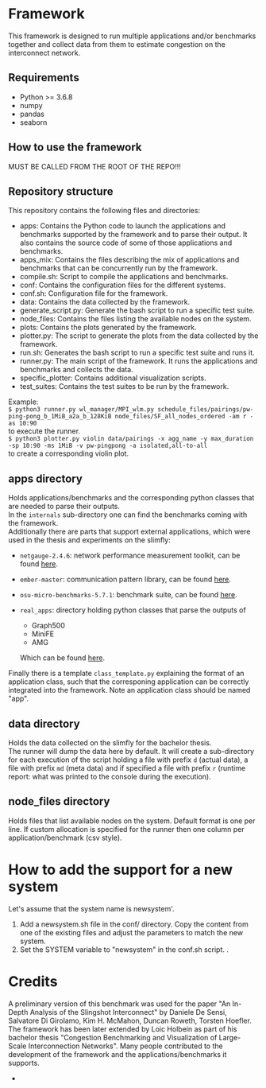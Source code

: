 # Framework
This framework is designed to run multiple applications and/or benchmarks together and collect data from them to estimate congestion on the interconnect network. 

## Requirements
- Python >= 3.6.8
- numpy
- pandas
- seaborn

## How to use the framework

MUST BE CALLED FROM THE ROOT OF THE REPO!!! 

## Repository structure
This repository contains the following files and directories:
- apps: Contains the Python code to launch the applications and benchmarks supported by the framework and to parse their output.
        It also contains the source code of some of those applications and benchmarks.
- apps_mix: Contains the files describing the mix of applications and benchmarks that can be concurrently run by the framework.
- compile.sh: Script to compile the applications and benchmarks.
- conf: Contains the configuration files for the different systems.
- conf.sh: Configuration file for the framework.
- data: Contains the data collected by the framework.
- generate_script.py: Generate the bash script to run a specific test suite.
- node_files: Contains the files listing the available nodes on the system.
- plots: Contains the plots generated by the framework.
- plotter.py: The script to generate the plots from the data collected by the framework.
- run.sh: Generates the bash script to run a specific test suite and runs it.
- runner.py: The main script of the framework. It runs the applications and benchmarks and collects the data.
- specific_plotter: Contains additional visualization scripts.
- test_suites: Contains the test suites to be run by the framework.

Example: \
`$ python3 runner.py wl_manager/MPI_wlm.py schedule_files/pairings/pw-ping-pong_b_1MiB_a2a_b_128KiB node_files/SF_all_nodes_ordered -am r -as 10:90`\
to execute the runner. \
`$ python3 plotter.py violin data/pairings -x agg_name -y max_duration -sp 10:90 -ms 1MiB -v pw-pingpong -a isolated,all-to-all`\
to create a corresponding violin plot.

## apps directory
Holds applications/benchmarks and the corresponding python classes that are needed to parse their outputs. \
In the `internals` sub-directory one can find the benchmarks coming with the framework. \
Additionally there are parts that support external applications, which were used in the thesis and experiments on the slimfly:
- `netgauge-2.4.6`: network performance measurement toolkit, can be found [here](https://htor.inf.ethz.ch/research/netgauge/).
- `ember-master`: communication pattern library, can be found [here](https://github.com/sstsimulator/ember).
- `osu-micro-benchmarks-5.7.1`: benchmark suite, can be found [here](http://mvapich.cse.ohio-state.edu/benchmarks/).
- `real_apps`: directory holding python classes that parse the outputs of
  - Graph500
  - MiniFE
  - AMG

  Which can be found [here](https://gitlab.com/domke/t2hx).
  
Finally there is a template `class_template.py` explaining the format of an application class, such that the corresponing application can be correctly integrated into the framework. Note an application class should be named "app".

## data directory
Holds the data collected on the slimfly for the bachelor thesis.\
The runner will dump the data here by default. It will create a sub-directory for each execution of the script holding a file with prefix `d` (actual data), a file with prefix `md` (meta data) and if specified a file with prefix `r` (runtime report: what was printed to the console during the execution).


## node_files directory
Holds files that list available nodes on the system. Default format is one per line. If custom allocation is specified for the runner then one column per application/benchmark (csv style).

# How to add the support for a new system
Let's assume that the system name is newsystem'.
1) Add a newsystem.sh file in the conf/ directory. Copy the content from one of the existing files and adjust the parameters to match the new system.
2) Set the SYSTEM variable to "newsystem" in the conf.sh script.
.
# Credits
A preliminary version of this benchmark was used for the paper "An In-Depth Analysis of the Slingshot Interconnect" by Daniele De Sensi, Salvatore Di Girolamo, Kim H. McMahon, Duncan Roweth, Torsten Hoefler. The framework has been later extended by Loic Holbein as part of his bachelor thesis "Congestion Benchmarking and Visualization of Large-Scale Interconnection Networks". Many people contributed to the development of the framework and the applications/benchmarks it supports. 

- 